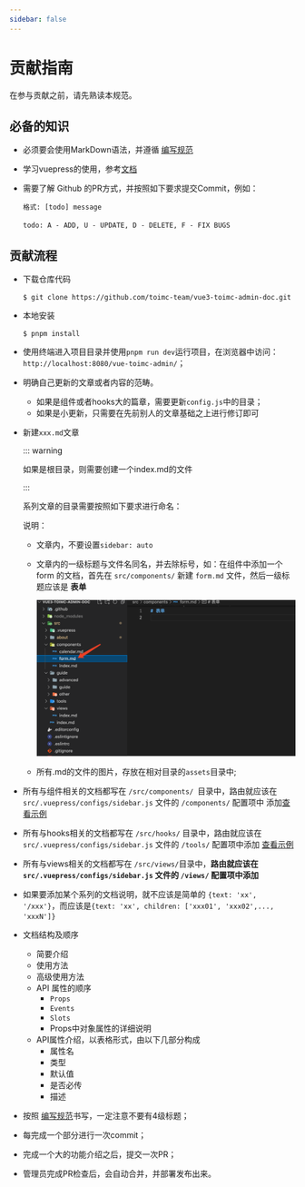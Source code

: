 ```yaml
---
sidebar: false
---
```


# 贡献指南

在参与贡献之前，请先熟读本规范。


## 必备的知识

- 必须要会使用MarkDown语法，并遵循 [编写规范](./standard)

- 学习vuepress的使用，参考[文档](https://v2.vuepress.vuejs.org/zh/)

- 需要了解 Github 的PR方式，并按照如下要求提交Commit，例如：

  ``` 
  格式: [todo] message
  
  todo: A - ADD, U - UPDATE, D - DELETE, F - FIX BUGS
  ```



## 贡献流程

- 下载仓库代码
  ```shell
  $ git clone https://github.com/toimc-team/vue3-toimc-admin-doc.git
  ```
  
- 本地安装
  ```shell
  $ pnpm install
  ```
  
- 使用终端进入项目目录并使用`pnpm run dev`运行项目，在浏览器中访问：`http://localhost:8080/vue-toimc-admin/`；

- 明确自己更新的文章或者内容的范畴。

  - 如果是组件或者hooks大的篇章，需要更新`config.js`中的目录；
  - 如果是小更新，只需要在先前别人的文章基础之上进行修订即可

- 新建`xxx.md`文章

  ::: warning

  如果是根目录，则需要创建一个index.md的文件

  :::

  系列文章的目录需要按照如下要求进行命名：

  

  说明：

  - 文章内，不要设置`sidebar: auto`

  - 文章内的一级标题与文件名同名，并去除标号，如：在组件中添加一个 form 的文档，首先在 `src/components/` 新建 `form.md` 文件，然后一级标题应该是 **表单**

    ![image-20220429214103681](./assets/image-20220429214103681.png)

  - 所有.md的文件的图片，存放在相对目录的`assets`目录中;

- 所有与组件相关的文档都写在 `/src/components/ `目录中，路由就应该在 `src/.vuepress/configs/sidebar.js` 文件的 `/components/` 配置项中  添加[查看示例](https://github.com/toimc-team/vue3-toimc-admin-doc/blob/main/src/.vuepress/configs/sidebar.js)

- 所有与hooks相关的文档都写在 `/src/hooks/` 目录中，路由就应该在 `src/.vuepress/configs/sidebar.js` 文件的 `/tools/` 配置项中添加  [查看示例](https://github.com/toimc-team/vue3-toimc-admin-doc/blob/main/src/.vuepress/configs/sidebar.js)

- 所有与views相关的文档都写在 `/src/views/`目录中，**路由就应该在 `src/.vuepress/configs/sidebar.js` 文件的 `/views/` 配置项中添加**

- 如果要添加某个系列的文档说明，就不应该是简单的 `{text: 'xx', '/xxx'}`，而应该是`{text: 'xx', children: ['xxx01', 'xxx02',..., 'xxxN']}`

- 文档结构及顺序

  - 简要介绍
  - 使用方法
  - 高级使用方法
  - API 属性的顺序
    - `Props`
    - `Events`
    - `Slots`
    - Props中对象属性的详细说明
  - API属性介绍，以表格形式，由以下几部分构成
    - 属性名
    - 类型
    - 默认值
    - 是否必传
    - 描述

- 按照 [编写规范](./standard)书写，一定注意不要有4级标题；

- 每完成一个部分进行一次commit；

- 完成一个大的功能介绍之后，提交一次PR；

- 管理员完成PR检查后，会自动合并，并部署发布出来。

